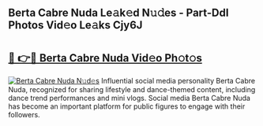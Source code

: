## Berta Cabre Nuda Le𝚊k𝚎d N𝚞𝚍es - Part-DdI Photos Vid𝚎o Le𝚊ks Cjy6J

# <h2><a href="http://fbf87fy.evod.top/?m=Berta+Cabre+Nuda">🔗 👉🔴 Berta Cabre Nuda Vid𝚎o Ph𝚘t𝚘s</a></h2>

[![Berta Cabre Nuda N𝚞d𝚎s](https://i.imgur.com/8V9OHl7.gif)](http://fbf87fy.evod.top/?m=Berta+Cabre+Nuda)
Influential social media personality Berta Cabre Nuda, recognized for sharing lifestyle and dance-themed content, including dance trend performances and mini vlogs. Social media Berta Cabre Nuda has become an important platform for public figures to engage with their followers. 
